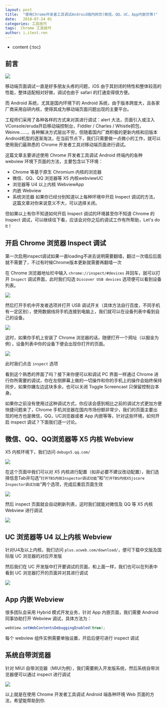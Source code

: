```yaml
---
layout: post
title:  "使用Chrome开发者工具调试Android端内网页(微信，QQ，UC，App内嵌页等)"
date:   2018-07-24 01
categories: 工具技巧
tags:  Chrome 工具技巧
author: i.itest.ren
---
```


* content
{:toc}

## 前言 ##
![](http://zdx0122.qiniudn.com/timg.jpg)

移动端页面调试一直是好多朋友头疼的问题，iOS 由于其封闭的特性和整体较高的性能，整体适配相对好做，调试也由于 safari 的打通变得很方便。

而 Android 系统，尤其是国内环境下的 Android 系统，由于版本跨度大，且各家厂商采用自研内核，使得其成为移动端页面问题出现的主要平台。

工程师们采用了各种各样的方式来对其进行调试：alert 大法，页面引入或注入VConsole/eruda开启移动端控制台，Fiddler / Charles / Whistle抓包，Weinre......，各种解决方式层出不穷，但随着国内厂商积极的更新内核和旧版本Android机型的逐渐淘汰，在当前节点下，我们只需要做一点微小的工作，就可以使用我们最熟悉的 Chrome 开发者工具对移动端页面进行调试。

这篇文章主要讲述使用 Chrome 开发者工具调试 Android 终端内的各种 webview 环境下页面的方法，主要包含以下环境：
- Chrome 等基于原生 Chromium 内核的浏览器
- 微信、QQ、QQ 浏览器等 X5 内核webviewUC 
- 浏览器等 U4 以上内核 WebviewApp 
- 内嵌 Webview
- 系统浏览器
如果你已经分别知道以上每种环境中开启 Inspect 调试的方法，这篇文章对你来说意义不大，可以选择关闭。

但如果以上有你不知道如何开启 Inspect 调试的环境甚至你不知道 Chrome 的 Inspect 调试，可以继续往下看，应该会对你之后的调试工作有所帮助，Let's do it！






## 开启 Chrome 浏览器 Inspect 调试 ##

第一次启用inspect调试如果一直loading不进去说明需要翻墙，翻过一次墙后后面就不需要了，不过有时候Chrome版本更新就需要再翻墙一次

在 Chrome 浏览器地址栏中输入 `chrome://inspect/#devices` 并回车，就可以打开 `Inspect` 调试界面，此时我们勾选 `Discover USB devices` 选项便可以看到设备列表。

![](http://zdx0122.qiniudn.com/QQ%E6%8B%BC%E9%9F%B3%E6%88%AA%E5%9B%BE20180724131231.png)

然后打开手机中开发者选项并打开 USB 调试开关（具体方法自行百度，不同手机有一定区别），使用数据线将手机连接到电脑上，我们就可以在设备列表中看到自己的设备。

![](http://zdx0122.qiniudn.com/QQ%E6%8B%BC%E9%9F%B3%E6%88%AA%E5%9B%BE20180724131322.png)

这时，如果你手机上安装了 Chrome 浏览器的话，随便打开一个网址（以掘金为例），设备列表中你的设备下便会出现你打开的页面。

![](http://zdx0122.qiniudn.com/QQ%E6%8B%BC%E9%9F%B3%E6%88%AA%E5%9B%BE20180724131414.png)

此时我们点击 `inspect` 选项

看到这个熟悉的界面了吗？接下来你便可以和调试 PC 界面一样通过 Chrome 进行你所需要的调试，你在左侧屏幕上做的一切操作和你的手机上的操作会始终保持同步，如果你嫌左边这块多余，也可以关闭 Toggle Screencast 只保留控制台本身。

如果你之前没有使用过这种调试方式，你应该会感到相比之前的调试方式更加方便快捷问题来了，Chrome 手机浏览器在国内市场份额非常少，我们的页面主要出现的地方也是微信，QQ，UC浏览器或者 App 内嵌等等，针对这些环境，如何开启 inspect 调试？下面我们逐一讨论。

## 微信、QQ、QQ浏览器等 X5 内核 Webview ##

X5 内核环境下，我们访问 `debugx5.qq.com/`

![](http://zdx0122.qiniudn.com/QQ%E6%8B%BC%E9%9F%B3%E6%88%AA%E5%9B%BE20180724131758.png)

在这个页面中我们可以对 X5 内核进行配置（如非必要不建议改动配置），我们选择信息Tab并勾选“`打开TBS内核Inspector调试功能`”和“`打开TBS内核X5jscore Inspector调试功能`”两个选项，完成后重启页面生效

![](http://zdx0122.qiniudn.com/QQ%E6%8B%BC%E9%9F%B3%E6%88%AA%E5%9B%BE20180724131953.png)

然后 inspect 页面就会自动刷新列表，这时我们就能对微信及 QQ 等 X5 内核 Webview 进行调试

![](http://zdx0122.qiniudn.com/QQ%E6%8B%BC%E9%9F%B3%E6%88%AA%E5%9B%BE20180724132033.png)

## UC 浏览器等 U4 以上内核 Webview ##

针对U4及以上内核，我们访问 `plus.ucweb.com/download/`，便可下载中文版及国际版 UC 浏览器的对应开发版

然后我们在 UC 开发版中打开要调试的页面，和上面一样，我们也可以在列表中看到 UC 浏览器打开的页面并对其进行调试

![](http://zdx0122.qiniudn.com/QQ%E6%8B%BC%E9%9F%B3%E6%88%AA%E5%9B%BE20180724132126.png)

## App 内嵌 Webview ##

很多团队会采用 Hybrid 模式开发业务，针对 App 内嵌页面，我们需要 Android 同事协助打开 Webview 调试，具体方法为：
```java
webView.setWebContentsDebuggingEnabled(true);
```
每个 webview 组件实例需要单独设置，开启后便可进行 inspect 调试

## 系统自带浏览器 ##

针对 MIUI 自带浏览器（MIUI为例），我们需要刷入开发版系统，然后系统自带浏览器便可以通过 inspect 进行调试

![](http://zdx0122.qiniudn.com/QQ%E6%8B%BC%E9%9F%B3%E6%88%AA%E5%9B%BE20180724132346.png)

以上就是在使用 Chrome 开发者工具调试 Android 端各种环境 Web 页面的方法，希望能帮助到你.

